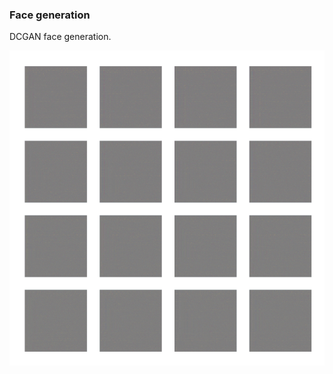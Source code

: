 ### Face generation

DCGAN face generation.

![alt text](https://github.com/hongh-zhang/TensorOverFlow/blob/main/CV/GAN/Face_generation.gif "2000 epochs of training...") 

